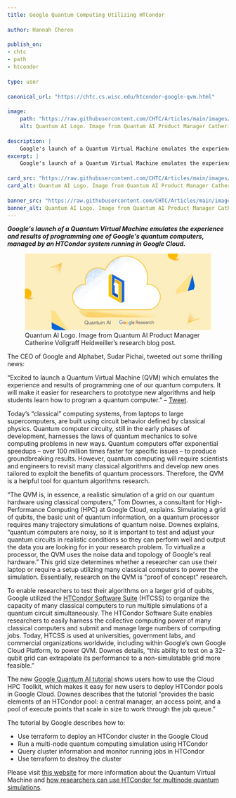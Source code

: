 ```yaml
---
title: Google Quantum Computing Utilizing HTCondor

author: Hannah Cheren

publish_on:
- chtc
- path
- htcondor

type: user

canonical_url: "https://chtc.cs.wisc.edu/htcondor-google-qvm.html"

image:
    path: "https://raw.githubusercontent.com/CHTC/Articles/main/images/google-qvm.jpg"
    alt: Quantum AI Logo. Image from Quantum AI Product Manager Catherine Vollgraff Heidweiller’s research blog post.

description: |
    Google's launch of a Quantum Virtual Machine emulates the experience and results of programming one of Google's quantum computers, managed by an HTCondor system running in Google Cloud.
excerpt: |
    Google's launch of a Quantum Virtual Machine emulates the experience and results of programming one of Google's quantum computers, managed by an HTCondor system running in Google Cloud.

card_src: "https://raw.githubusercontent.com/CHTC/Articles/main/images/google-qvm.jpg"
card_alt: Quantum AI Logo. Image from Quantum AI Product Manager Catherine Vollgraff Heidweiller’s research blog post.

banner_src: "https://raw.githubusercontent.com/CHTC/Articles/main/images/google-qvm.jpg"
banner_alt: Quantum AI Logo. Image from Quantum AI Product Manager Catherine Vollgraff Heidweiller’s research blog post.
---
```

  ***Google's launch of a Quantum Virtual Machine emulates the experience and results of programming one of Google's quantum computers, managed by an HTCondor system running in Google Cloud.***

  <figure>
  <img class="w-100" src="https://raw.githubusercontent.com/CHTC/Articles/main/images/google-qvm.jpg" alt="Quantum AI Logo. Image from Quantum AI Product Manager Catherine Vollgraff Heidweiller’s research blog post."/>
  <figcaption class="figure-caption">Quantum AI Logo. Image from Quantum AI Product Manager Catherine Vollgraff Heidweiller’s research blog post.<br/></figcaption>
</figure>

  The CEO of Google and Alphabet, Sudar Pichai, tweeted out some thrilling news:
 
  “Excited to launch a Quantum Virtual Machine (QVM) which emulates the experience and results of programming one of our quantum computers. It will make it easier for researchers to prototype new algorithms and help students learn how to program a quantum computer.” – [Tweet](https://twitter.com/sundarpichai/status/1549448858282774528).
 
  Today’s “classical” computing systems, from laptops to large supercomputers, are built using circuit behavior defined by classical physics. Quantum computer circuity, still in the early phases of development, harnesses the laws of quantum mechanics to solve computing problems in new ways. Quantum computers offer exponential speedups – over 100 million times faster for specific issues – to produce groundbreaking results. However, quantum computing will require scientists and engineers to revisit many classical algorithms and develop new ones tailored to exploit the benefits of quantum processors. Therefore, the QVM is a helpful tool for quantum algorithms research.
 
  “The QVM is, in essence, a realistic simulation of a grid on our quantum hardware using classical computers,” Tom Downes, a consultant for High-Performance Computing (HPC) at Google Cloud, explains. Simulating a grid of qubits, the basic unit of quantum information, on a quantum processor requires many trajectory simulations of quantum noise. Downes explains, “quantum computers are noisy, so it is important to test and adjust your quantum circuits in realistic conditions so they can perform well and output the data you are looking for in your research problem. To virtualize a processor, the QVM uses the noise data and topology of Google's real hardware.” This grid size determines whether a researcher can use their laptop or require a setup utilizing many classical computers to power the simulation. Essentially, research on the QVM is "proof of concept" research.
 
  To enable researchers to test their algorithms on a larger grid of qubits, Google utilized the [HTCondor Software Suite](https://htcondor.org) (HTCSS) to organize the capacity of many classical computers to run multiple simulations of a quantum circuit simultaneously. The HTCondor Software Suite enables researchers to easily harness the collective computing power of many classical computers and submit and manage large numbers of computing jobs. Today, HTCSS is used at universities, government labs, and commercial organizations worldwide, including within Google’s own Google Cloud Platform, to power QVM.  Downes details, “this ability to test on a 32-qubit grid can extrapolate its performance to a non-simulatable grid more feasible.”
 
  The new [Google Quantum AI tutorial](https://quantumai.google/qsim/tutorials/multinode) shows users how to use the Cloud HPC Toolkit, which makes it easy for new users to deploy HTCondor pools in Google Cloud. Downes describes that the tutorial “provides the basic elements of an HTCondor pool: a central manager, an access point, and a pool of execute points that scale in size to work through the job queue.”
 
  The tutorial by Google describes how to:
- Use terraform to deploy an HTCondor cluster in the Google Cloud
- Run a multi-node quantum computing simulation using HTCondor
- Query cluster information and monitor running jobs in HTCondor
- Use terraform to destroy the cluster

 Please visit [this website](https://blog.google/technology/research/our-new-quantum-virtual-machine-will-accelerate-research-and-help-people-learn-quantum-computing/) for more information about the Quantum Virtual Machine and [how researchers can use HTCondor for multinode quantum simulations](https://quantumai.google/qsim/tutorials/multinode).

